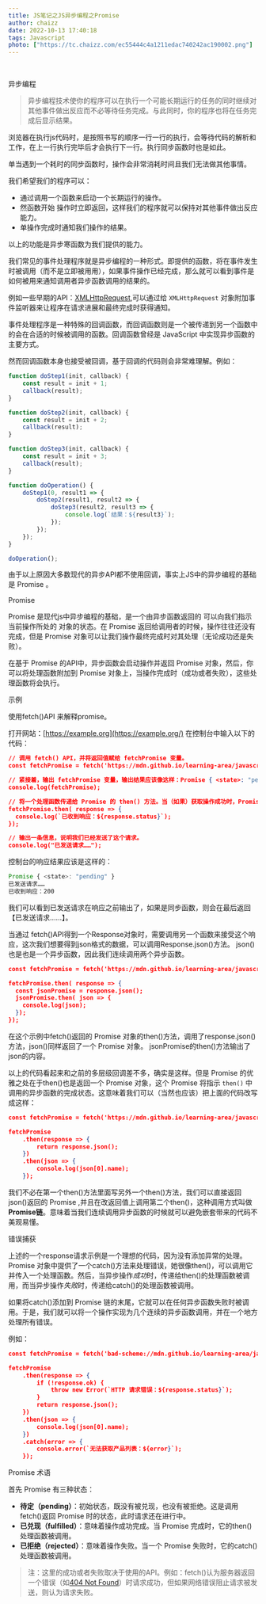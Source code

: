 ```yaml
---
title: JS笔记之JS异步编程之Promise
author: chaizz
date: 2022-10-13 17:40:18
tags: Javascript
photo: ["https://tc.chaizz.com/ec55444c4a1211edac740242ac190002.png"]
---
```


​          

<!--more-->

异步编程

> 异步编程技术使你的程序可以在执行一个可能长期运行的任务的同时继续对其他事件做出反应而不必等待任务完成。与此同时，你的程序也将在任务完成后显示结果。



浏览器在执行js代码时，是按照书写的顺序一行一行的执行，会等待代码的解析和工作，在上一行执行完毕后才会执行下一行。执行同步函数时也是如此。

单当遇到一个耗时的同步函数时，操作会非常消耗时间且我们无法做其他事情。

我们希望我们的程序可以：

- 通过调用一个函数来启动一个长期运行的操作。
- 然函数开始 操作时立即返回，这样我们的程序就可以保持对其他事件做出反应能力。
- 单操作完成时通知我们操作的结果。

以上的功能是异步寒函数为我们提供的能力。



我们常见的事件处理程序就是异步编程的一种形式。即提供的函数，将在事件发生时被调用（而不是立即被用用），如果事件操作已经完成，那么就可以看到事件是如何被用来通知调用者异步函数调用的结果的。

例如一些早期的API：[XMLHttpRequest](https://developer.mozilla.org/zh-CN/docs/Web/API/XMLHttpRequest),可以通过给 `XMLHttpRequest` 对象附加事件监听器来让程序在请求进展和最终完成时获得通知。



事件处理程序是一种特殊的回调函数，而回调函数则是一个被传递到另一个函数中的会在合适的时候被调用的函数。回调函数曾经是 JavaScript 中实现异步函数的主要方式。

然而回调函数本身也接受被回调，基于回调的代码则会非常难理解。例如：

```js
function doStep1(init, callback) {
    const result = init + 1;
    callback(result);
}

function doStep2(init, callback) {
    const result = init + 2;
    callback(result);
}

function doStep3(init, callback) {
    const result = init + 3;
    callback(result);
}

function doOperation() {
    doStep1(0, result1 => {
        doStep2(result1, result2 => {
            doStep3(result2, result3 => {
                console.log(`结果：${result3}`);
            });
        });
    });
}

doOperation();
```

由于以上原因大多数现代的异步API都不使用回调，事实上JS中的异步编程的基础是 Promise 。



Promise

Promise 是现代js中异步编程的基础，是一个由异步函数返回的 可以向我们指示当前操作所处的 对象的状态。在 Promise 返回给调用者的时候，操作往往还没有完成，但是 Promise 对象可以让我们操作最终完成时对其处理（无论成功还是失败）。

在基于 Promise 的API中，异步函数会启动操作并返回 Promise 对象，然后，你可以将处理函数附加到 Promise 对象上，当操作完成时（成功或者失败），这些处理函数将会执行。



示例

使用fetch()API 来解释promise。

打开网站：[https://example.org](https://example.org/) 在控制台中输入以下的代码：

```json
// 调用 fetch() API，并将返回值赋给 fetchPromise 变量。
const fetchPromise = fetch('https://mdn.github.io/learning-area/javascript/apis/fetching-data/can-store/products.json');

// 紧接着，输出 fetchPromise 变量，输出结果应该像这样：Promise { <state>: "pending" }。这告诉我们有一个 Promise 对象，它有一个 state属性，值是 "pending"。"pending" 状态意味着操作仍在进行中。
console.log(fetchPromise);

// 将一个处理函数传递给 Promise 的 then() 方法。当（如果）获取操作成功时，Promise 将调用我们的处理函数，传入一个包含服务器的响应的 Response 对象。
fetchPromise.then( response => {
  console.log(`已收到响应：${response.status}`);
});

// 输出一条信息，说明我们已经发送了这个请求。
console.log("已发送请求……");
```

控制台的响应结果应该是这样的：

```js
Promise { <state>: "pending" }
已发送请求……
已收到响应：200
```

我们可以看到已发送请求在响应之前输出了，如果是同步函数，则会在最后返回【已发送请求……】。



当通过 fetch()API得到一个Response对象时，需要调用另一个函数来接受这个响应，这次我们想要得到json格式的数据，可以调用Response.json()方法。 json()也是也是一个异步函数，因此我们连续调用两个异步函数。

```json
const fetchPromise = fetch('https://mdn.github.io/learning-area/javascript/apis/fetching-data/can-store/products.json');

fetchPromise.then( response => {
  const jsonPromise = response.json();
  jsonPromise.then( json => {
    console.log(json);
  });
});
```



在这个示例中fetch()返回的 Promise 对象的then()方法，调用了response.json()方法，json()同样返回了一个 Promise 对象。 jsonPromise的then()方法输出了json的内容。

以上的代码看起来和之前的多层级回调差不多，确实是这样。但是 Promise 的优雅之处在于then()也是返回一个 Promise 对象，这个 Promise 将指示 `then()` 中调用的异步函数的完成状态。这意味着我们可以（当然也应该）把上面的代码改写成这样：

```json
const fetchPromise = fetch('https://mdn.github.io/learning-area/javascript/apis/fetching-data/can-store/products.json');

fetchPromise
    .then(response => {
        return response.json();
    })
    .then(json => {
        console.log(json[0].name);
    });
```



我们不必在第一个then()方法里面写另外一个then()方法，我们可以直接返回json()返回的 Promise ,并且在改返回值上调用第二个then()，这种调用方式叫做**Promise链**。意味着当我们连续调用异步函数的时候就可以避免嵌套带来的代码不美观易懂。



错误捕获

上述的一个response请求示例是一个理想的代码，因为没有添加异常的处理。Promise 对象中提供了一个catch()方法来处理错误，她很像then()，可以调用它并传入一个处理函数。然后，当异步操作*成功*时，传递给then()的处理函数被调用，而当异步操作*失败*时，传递给catch()的处理函数被调用。

如果将catch()添加到 Promise 链的末尾，它就可以在任何异步函数失败时被调用。于是，我们就可以将一个操作实现为几个连续的异步函数调用，并在一个地方处理所有错误。

例如：

```json
const fetchPromise = fetch('bad-scheme://mdn.github.io/learning-area/javascript/apis/fetching-data/can-store/products.json');

fetchPromise
    .then(response => {
        if (!response.ok) {
            throw new Error(`HTTP 请求错误：${response.status}`);
        }
        return response.json();
    })
    .then(json => {
        console.log(json[0].name);
    })
    .catch(error => {
        console.error(`无法获取产品列表：${error}`);
    });
```



Promise 术语

首先 Promise 有三种状态：

- **待定（pending）**：初始状态，既没有被兑现，也没有被拒绝。这是调用fetch()返回 Promise 时的状态，此时请求还在进行中。
- **已兑现（fulfilled）**：意味着操作成功完成。当 Promise 完成时，它的then()处理函数被调用。
- **已拒绝（rejected）**：意味着操作失败。当一个 Promise 失败时，它的catch()处理函数被调用。

> 注：这里的成功或者失败取决于使用的API。例如：fetch()认为服务器返回一个错误（如[404 Not Found](https://developer.mozilla.org/zh-CN/docs/Web/HTTP/Status/404)）时请求成功，但如果网络错误阻止请求被发送，则认为请求失败。





































